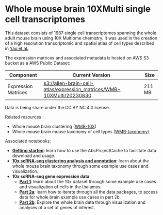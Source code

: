 # Whole mouse brain 10XMulti single cell transcriptomes

This dataset consists of 1687 single cell transcriptomes spanning the whole
adult mouse brain using 10X Multiome chemistry. It was used in the creation of
a high resolution transcriptomic and spatial atlas of cell types described in
[Yao et al.](https://www.biorxiv.org/content/10.1101/2023.03.06.531121v1).

The expression matrices and associated metadata is hosted on AWS S3 bucket as a
AWS Public Dataset:

| Component | Current Version                                                                                                                                                                          | Size   |
|---|------------------------------------------------------------------------------------------------------------------------------------------------------------------------------------------|--------|
| Expression Matrices | [s3://allen-brain-cell-atlas/expression_matrices/WMB-10XMulti/20230830](https://allen-brain-cell-atlas.s3.us-west-2.amazonaws.com/index.html#expression_matrices/WMB-10XMulti/20230830/) | 211 MB |

Data is being share under the CC BY NC 4.0 license.

Related resources :
* Whole mouse brain clustering ([WMB-10X](WMB-10X.md))
* Whole mouse brain mouse taxonomy of cell types ([WMB-taxonomy](WMB-taxonomy.md))

Associated notebooks:
* [**Getting started**](../notebooks/getting_started.ipynb): learn how to use the AbcProjectCache to
  facilitate data download and usage.
* [**10x scRNA-seq clustering analysis and annotation**](../notebooks/cluster_annotation_tutorial.ipynb): learn about the
  whole mouse brain taxonomy through some example use cases and visualization.
* **10x scRNA-seq gene expression data**
  * [**Part 1**](../notebooks/10x_snRNASeq_tutorial_part_1.ipynb): learn about the 10x dataset through some example use
    cases and visualization of cells in the thalamus.
  * [**Part 2a**](../notebooks/10x_snRNASeq_tutorial_part_2a.ipynb): learn how to iterate through all the data packages, to
    access data for whole brain example use cases in part 2b.
  * [**Part 2b**](../notebooks/10x_snRNASeq_tutorial_part_2b.ipynb): Explore the whole brain data through visualization and
    analyses of a set of genes of interest.
